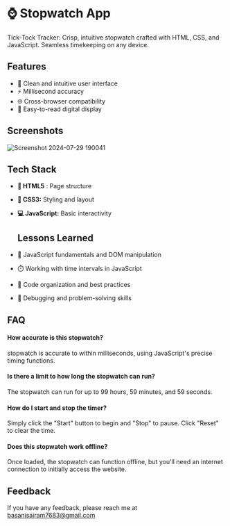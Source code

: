 # ⌚ Stopwatch App

Tick-Tock Tracker: Crisp, intuitive stopwatch crafted with HTML, CSS, and JavaScript. Seamless timekeeping on any device.

## Features

- 🎨 Clean and intuitive user interface
- ⚡ Millisecond accuracy
- 🌐 Cross-browser compatibility
- 🔢 Easy-to-read digital display

  
## Screenshots

![Screenshot 2024-07-29 190041](https://github.com/user-attachments/assets/dfd0e0ff-b480-4a7c-b7cd-38e5da06c0c2)







## Tech Stack

- **📄 HTML5** : Page structure
- **🎨 CSS3:** Styling and layout
- **💻 JavaScript:** Basic interactivity


  ## Lessons Learned

- 🧠 JavaScript fundamentals and DOM manipulation
- ⏱️ Working with time intervals in JavaScript
- 🧩 Code organization and best practices
- 🐞 Debugging and problem-solving skills



## FAQ

#### How accurate is this stopwatch?

stopwatch is accurate to within milliseconds, using JavaScript's precise timing functions.

####  Is there a limit to how long the stopwatch can run?

The stopwatch can run for up to 99 hours, 59 minutes, and 59 seconds.

#### How do I start and stop the timer?

Simply click the "Start" button to begin and "Stop" to pause. Click "Reset" to clear the time.

#### Does this stopwatch work offline?

Once loaded, the stopwatch can function offline, but you'll need an internet connection to initially access the website.
## Feedback

If you have any feedback, please reach me at basanisairam7683@gmail.com
